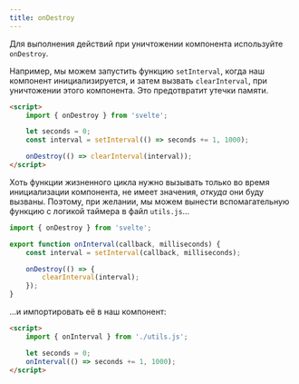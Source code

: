 ```yaml
---
title: onDestroy
---
```


Для выполнения действий при уничтожении компонента используйте `onDestroy`.

Например, мы можем запустить функцию `setInterval`, когда наш компонент инициализируется, и затем вызвать `clearInterval`, при уничтожении этого компонента. Это предотвратит утечки памяти.

```html
<script>
	import { onDestroy } from 'svelte';

	let seconds = 0;
	const interval = setInterval(() => seconds += 1, 1000);

	onDestroy(() => clearInterval(interval));
</script>
```

Хоть функции жизненного цикла нужно вызывать только во время инициализации компонента, не имеет значения, *откуда* они буду вызваны. Поэтому, при желании, мы можем вынести вспомагательную функцию с логикой таймера в файл `utils.js`...

```js
import { onDestroy } from 'svelte';

export function onInterval(callback, milliseconds) {
	const interval = setInterval(callback, milliseconds);

	onDestroy(() => {
		clearInterval(interval);
	});
}
```

...и импортировать её в наш компонент:

```html
<script>
	import { onInterval } from './utils.js';

	let seconds = 0;
	onInterval(() => seconds += 1, 1000);
</script>
```
